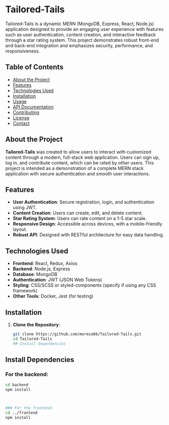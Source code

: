 # Tailored-Tails
Tailored-Tails is a dynamic MERN (MongoDB, Express, React, Node.js) application designed to provide an engaging user experience with features such as user authentication, content creation, and interactive feedback through a star rating system. This project demonstrates robust front-end and back-end integration and emphasizes security, performance, and responsiveness.

## Table of Contents
- [About the Project](#about-the-project)
- [Features](#features)
- [Technologies Used](#technologies-used)
- [Installation](#installation)
- [Usage](#usage)
- [API Documentation](#api-documentation)
- [Contributing](#contributing)
- [License](#license)
- [Contact](#contact)

## About the Project

**Tailored-Tails** was created to allow users to interact with customized content through a modern, full-stack web application. Users can sign up, log in, and contribute content, which can be rated by other users. This project is intended as a demonstration of a complete MERN stack application with secure authentication and smooth user interactions.
## Features
- **User Authentication**: Secure registration, login, and authentication using JWT.
- **Content Creation**: Users can create, edit, and delete content.
- **Star Rating System**: Users can rate content on a 1-5 star scale.
- **Responsive Design**: Accessible across devices, with a mobile-friendly layout.
- **Robust API**: Designed with RESTful architecture for easy data handling.

## Technologies Used
- **Frontend**: React, Redux, Axios
- **Backend**: Node.js, Express
- **Database**: MongoDB
- **Authentication**: JWT (JSON Web Tokens)
- **Styling**: CSS/SCSS or styled-components (specify if using any CSS framework)
- **Other Tools**: Docker, Jest (for testing)
## Installation

1. **Clone the Repository**:
   ```bash
   git clone https://github.com/moreza66/Tailored-Tails.git
   cd Tailored-Tails
   ## Install Dependencies

## Install Dependencies

### For the backend:
```bash
cd backend
npm install



### For the frontend:
cd ../frontend
npm install




